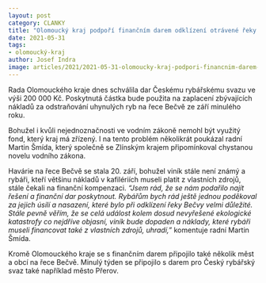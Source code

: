 ```yaml
---
layout: post
category: CLANKY
title: "Olomoucký kraj podpoří finančním darem odklízení otrávené řeky Bečvy"
date: 2021-05-31
tags: 
- olomoucký-kraj
author: Josef Indra
image: articles/2021/2021-05-31-olomoucky-kraj-podpori-financnim-darem-odklizeni-otravene-reky-becvy.jpg  #751x422 pixelu
---
```

Rada Olomouckého kraje dnes schválila dar Českému rybářskému svazu ve výši 200 000 Kč. Poskytnutá částka bude použita na zaplacení zbývajících nákladů za odstraňování uhynulých ryb na řece Bečvě ze září minulého roku.  

Bohužel i kvůli nejednoznačnosti ve vodním zákoně nemohl být využitý fond, který kraj má zřízený. I na tento problém několikrát poukázal radní Martin Šmída, který společně se Zlínským krajem připomínkoval chystanou novelu vodního zákona. 

Havárie na řece Bečvě se stala 20. září, bohužel viník stále není známý a rybáři, kteří většinu nákladů v kafilériích museli platit z vlastních zdrojů, stále čekali na finanční kompenzaci. *“Jsem rád, že se nám podařilo najít řešení a finanční dar poskytnout. Rybářům bych rád ještě jednou poděkoval za jejich úsilí a nasazení, které bylo při odklízení řeky Bečvy velmi důležité. Stále pevně věřím, že se celá událost kolem dosud nevyřešené ekologické katastrofy co nejdříve objasní, viník bude dopaden a náklady, které rybáři museli financovat také z vlastních zdrojů, uhradí,”* komentuje radní Martin Šmída. 

Kromě Olomouckého kraje se s finančním darem připojilo také několik měst a obcí na řece Bečvě. Minulý týden se připojilo s darem pro Český rybářský svaz také například město Přerov.
